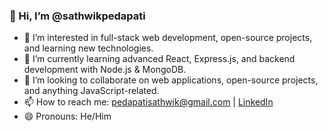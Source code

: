 ### 👋 Hi, I’m @sathwikpedapati

- 👀 I’m interested in full-stack web development, open-source projects, and learning new technologies.
- 🌱 I’m currently learning advanced React, Express.js, and backend development with Node.js & MongoDB.
- 💞️ I’m looking to collaborate on web applications, open-source projects, and anything JavaScript-related.
- 📫 How to reach me: [pedapatisathwik@gmail.com](mailto:pedapatisathwik@gmail.com) | [LinkedIn](www.linkedin.com/in/sathwik-pedapati)
- 😄 Pronouns: He/Him

<!---
sathwikpedapati/sathwikpedapati is a ✨ special ✨ repository because its `README.md` (this file) appears on your GitHub profile.
You can click the Preview link to take a look at your changes.
--->
